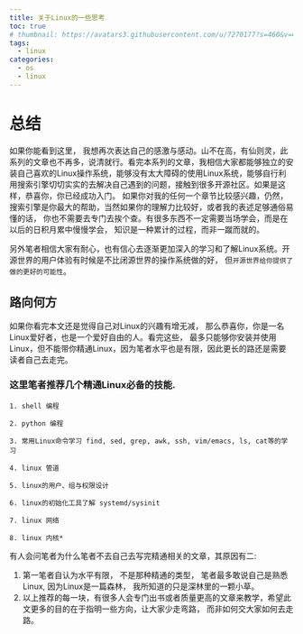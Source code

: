 ```yaml
---
title: 关于Linux的一些思考
toc: true
# thumbnail: https://avatars3.githubusercontent.com/u/7270177?s=460&v=4
tags:
  - linux
categories:
  - os
  - linux
---
```


# 总结

如果你能看到这里， 我想再次表达自己的感激与感动。山不在高，有仙则灵，此系列的文章也不再多，说清就行。看完本系列的文章，我相信大家都能够独立的安装自己喜欢的Linux操作系统，能够没有太大障碍的使用Linux系统，能够自行利用搜索引擎切切实实的去解决自己遇到的问题，接触到很多开源社区。如果是这样，恭喜你，你已经成功入门。 如果你对我的任何一个章节比较感兴趣，仍然， 搜索引擎是你最大的帮助，当然如果你的理解力比较好，或者我的表述足够通俗易懂的话， 你也不需要去专门去挨个查。有很多东西不一定需要当场学会，而是在以后的日积月累中慢慢学会， 知识是一种累计的过程，而非一蹴而就的。

另外笔者相信大家有耐心，也有信心去逐渐更加深入的学习和了解Linux系统。开源世界的用户体验有时候是不比闭源世界的操作系统做的好， 但`开源世界给你提供了做的更好的可能性`。

## 路向何方
如果你看完本文还是觉得自己对Linux的兴趣有增无减， 那么恭喜你，你是一名Linux爱好者，也是一个爱好自由的人。看完这些， 最多只能够你安装并使用Linux，但不能带你精通Linux，因为笔者水平也是有限，因此更长的路还是需要读者自己去走完。

### 这里笔者推荐几个精通Linux必备的技能.
```
1. shell 编程

2. python 编程

3. 常用Linux命令学习 find, sed, grep, awk, ssh, vim/emacs, ls, cat等的学习

4. linux 管道

5. linux的用户、组与权限设计

6. linux的初始化工具了解 systemd/sysinit

7. linux 网络

8. linux 内核*
```
有人会问笔者为什么笔者不去自己去写完精通相关的文章，其原因有二:

1. 第一笔者自认为水平有限， 不是那种精通的类型， 笔者最多敢说自己是熟悉Linux, 因为Linux是一篇森林， 我所知道的只是深林里的一颗小草。
2. 以上推荐的每一块，有很多人会专门出书或者质量更高的文章来教学，希望此文更多的目的在于指明一些方向，让大家少走弯路， 而非如何交大家如何去走路。


